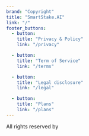 ```yaml
---
brand: "Copyright"
title: "SmartStake.AI"
link: "/"
footer_buttons:
  - button:
    title: "Privacy & Policy"
    link: "/privacy"

  - button:
    title: "Term of Service"
    link: "/terms"

  - button:
    title: "Legal disclosure"
    link: "/legal"

  - button:
    title: "Plans"
    link: "/plans"
---
```


All rights reserved by
